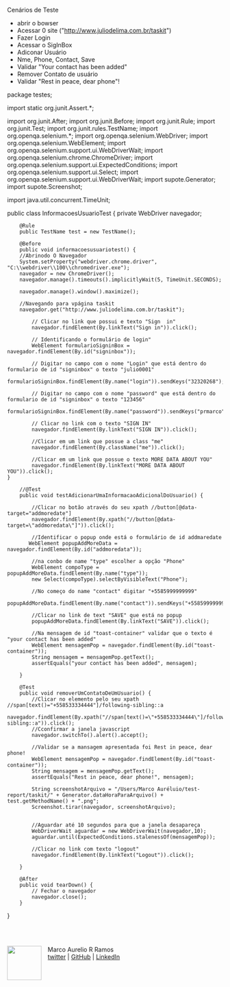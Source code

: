 Cenários de Teste
- abrir o bowser
- Acessar 0 site ("http://www.juliodelima.com.br/taskit")
- Fazer Login
- Acessar o SigInBox
- Adiconar Usuário
- Nme, Phone, Contact, Save
- Validar "Your contact has been added"
- Remover Contato de usuário
- Validar "Rest in peace, dear phone"!


package testes;

import static org.junit.Assert.*;

import org.junit.After;
import org.junit.Before;
import org.junit.Rule;
import org.junit.Test;
import org.junit.rules.TestName;
import org.openqa.selenium.*;
import org.openqa.selenium.WebDriver;
import org.openqa.selenium.WebElement;
import org.openqa.selenium.support.ui.WebDriverWait;
import org.openqa.selenium.chrome.ChromeDriver;
import org.openqa.selenium.support.ui.ExpectedConditions;
import org.openqa.selenium.support.ui.Select;
import org.openqa.selenium.support.ui.WebDriverWait;
import supote.Generator;
import supote.Screenshot;

import java.util.concurrent.TimeUnit;

public class InformacoesUsuarioTest {
        private WebDriver navegador;

        @Rule
        public TestName test = new TestName();

        @Before
        public void informacoesusuariotest() {
        //Abrinodo O Navegador
        System.setProperty("webdriver.chrome.driver", "C:\\webdriver\\100\\chromedriver.exe");
        navegador = new ChromeDriver();
        navegador.manage().timeouts().implicitlyWait(5, TimeUnit.SECONDS);

        navegador.manage().window().maximize();

        //Navegando para vpágina taskit
        navegador.get("http://www.juliodelima.com.br/taskit");

            // Clicar no link que possui e texto "Sign  in"
            navegador.findElement(By.linkText("Sign in")).click();

            // Identificando o formulário de login"
            WebElement formularioSigninBox = navegador.findElement(By.id("signinbox"));

            // Digitar no campo com o nome "Login" que está dentro do formulario de id "signinbox" o texto "julio0001"
            formularioSigninBox.findElement(By.name("login")).sendKeys("32320268");

            // Digitar no campo com o nome "password" que está dentro do formulario de id "signinbox" o texto "123456"
            formularioSigninBox.findElement(By.name("password")).sendKeys("prmarco");

            // Clicar no link com o texto "SIGN IN"
            navegador.findElement(By.linkText("SIGN IN")).click();

            //Clicar em um link que possue a class "me"
            navegador.findElement(By.className("me")).click();

            //Clicar em um link que possue o texto MORE DATA ABOUT YOU"
            navegador.findElement(By.linkText("MORE DATA ABOUT YOU")).click();
    }

        //@Test
        public void testAdicionarUmaInformacaoAdicionalDoUsuario() {

            //Clicar no botão através do seu xpath //button[@data-target="addmoredate"]
            navegador.findElement(By.xpath("//button[@data-target=\"addmoredata\"]")).click();

            //Identificar o popup onde está o formulário de id addmaredate
           WebElement popupAddMoreData = navegador.findElement(By.id("addmoredata"));

            //na conbo de name "type" escolher a opção "Phone"
            WebElement compoType = popupAddMoreData.findElement(By.name("type"));
            new Select(compoType).selectByVisibleText("Phone");

            //No começo do name "contact" digitar "+5585999999999"
            popupAddMoreData.findElement(By.name("contact")).sendKeys("+5585999999999");

            //Clicar no link de text "SAVE" que está no popup
            popupAddMoreData.findElement(By.linkText("SAVE")).click();

            //Na mensagem de id "toast-container" validar que o texto é "your contact has been added"
            WebElement mensagemPop = navegador.findElement(By.id("toast-container"));
            String mensagem = mensagemPop.getText();
            assertEquals("your contact has been added", mensagem);

        }

        @Test
        public void removerUmContatoDeUmUsuario() {
            //Clicar no elemento pelo seu xpath //span[text()="+558533334444"]/following-sibling::a
            navegador.findElement(By.xpath("//span[text()=\"+558533334444\"]/following-sibling::a")).click();
            //Cconfirmar a janela javascript
            navegador.switchTo().alert().accept();

            //Validar se a mansagem apresentada foi Rest in peace, dear phone!
            WebElement mensagemPop = navegador.findElement(By.id("toast-container"));
            String mensagem = mensagemPop.getText();
            assertEquals("Rest in peace, dear phone!", mensagem);

            String screenshotArquivo = "/Users/Marco Auréluio/test-report/taskit/" + Generator.dataHoraParaArquivo() + test.getMethodName() + ".png";
            Screenshot.tirar(navegador, screenshotArquivo);


            //Aguardar até 10 segundos para que a janela desapareça
            WebDriverWait aguardar = new WebDriverWait(navegador,10);
            aguardar.until(ExpectedConditions.stalenessOf(mensagemPop));

            //Clicar no link com texto "logout"
            navegador.findElement(By.linkText("Logout")).click();

        }

        @After
        public void tearDown() {
            // Fechar o navegador
            navegador.close();
        }
}

</p>
<br/><br/>
<p>
    <img align=left margin=10 width=80 src="https://avatars.githubusercontent.com/u/99621895?s=400&u=6fc34c3626dca02a7ffaf540e887dd687fd93159&v=4"/>
    <p>&nbsp&nbsp&nbspMarco Aurelio R Ramos<br>
    &nbsp&nbsp&nbsp<a href="https://twitter.com/testingmarco?t=OoFCoh2Y1wa0oSbkOx1phA&s=08/">twitter</a>&nbsp;|&nbsp;<a href="https://github.com/testingmarco">GitHub</a>&nbsp;|&nbsp;<a href="https://www.linkedin.com/in/marcoa100/">LinkedIn</a>

